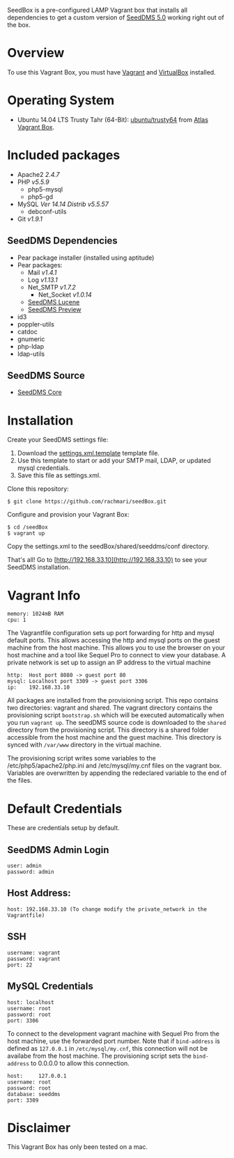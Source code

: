 
SeedBox is a pre-configured LAMP Vagrant box that installs all dependencies to get a custom version of [SeedDMS 5.0](http://github.com/rachmari/seeddms) working right out of the box.

# Overview
To use this Vagrant Box, you must have [Vagrant](http://vagrantup.com) and [VirtualBox](https://www.virtualbox.org) installed.

# Operating System

* Ubuntu 14.04 LTS Trusty Tahr (64-Bit): [ubuntu/trusty64](https://atlas.hashicorp.com/ubuntu/boxes/trusty64) from [Atlas Vagrant Box](https://atlas.hashicorp.com/boxes/search?utm_source=vagrantcloud.com&vagrantcloud=1).
 
# Included packages

* Apache2 _2.4.7_
* PHP _v5.5.9_
  * php5-mysql
  * php5-gd
* MySQL _Ver 14.14 Distrib v5.5.57_
  * debconf-utils
* Git _v1.9.1_

## SeedDMS Dependencies

* Pear package installer (installed using aptitude)
* Pear packages:
  * Mail _v1.4.1_
  * Log _v1.13.1_
  * Net_SMTP _v1.7.2_
    * Net_Socket _v1.0.14_
  * [SeedDMS Lucene](https://sourceforge.net/projects/seeddms/files/seeddms-5.0.1/SeedDMS_Lucene-1.1.7.tgz)
  * [SeedDMS Preview](https://sourceforge.net/projects/seeddms/files/seeddms-5.0.1/SeedDMS_Preview-1.1.5.tgz)
* id3
* poppler-utils
* catdoc
* gnumeric
* php-ldap
* ldap-utils

## SeedDMS Source
* [SeedDMS Core](https://github.com/rachmari/seeddms)

# Installation

Create your SeedDMS settings file:
1. Download the [settings.xml.template](https://github.com/rachmari/seeddms/blob/master/conf/settings.xml.template) template file.
2. Use this template to start or add your SMTP mail, LDAP, or updated mysql credentials.
3. Save this file as settings.xml.

Clone this repository:

    $ git clone https://github.com/rachmari/seedBox.git
    
Configure and provision your Vagrant Box:

    $ cd /seedBox
    $ vagrant up
    
Copy the settings.xml to the seedBox/shared/seeddms/conf directory.
    
That's all! Go to [http://192.168.33.10](http://192.168.33.10) to see your SeedDMS installation.

# Vagrant Info
```
memory: 1024mB RAM
cpu: 1
```
The Vagrantfile configuration sets up port forwarding for http and mysql default ports. This allows accessing the http and mysql ports on the guest machine from the host machine. This allows you to use the browser on your host machine and a tool like Sequel Pro to connect to view your database. A private network is set up to assign an IP address to the virtual machine
```
http:  Host port 8080 -> guest port 80
mysql: Localhost port 3309 -> guest port 3306
ip:    192.168.33.10
```
All packages are installed from the provisioning script. This repo contains two directories: vagrant and shared. The vagrant directory contains the provisioning script `bootstrap.sh` which will be executed automatically when you run `vagrant up`. The seedDMS source code is downloaded to the `shared` directory from the provisioning script. This directory is a shared folder accessible from the host machine and the guest machine. This directory is synced with `/var/www` directory in the virtual machine. 

The provisioning script writes some variables to the /etc/php5/apache2/php.ini and /etc/mysql/my.cnf files on the vagrant box. Variables are overwritten by appending the redeclared variable to the end of the files.

# Default Credentials
These are credentials setup by default.

## SeedDMS Admin Login
```
user: admin
password: admin
```
## Host Address:
```
host: 192.168.33.10 (To change modify the private_network in the Vagrantfile)
 ```
## SSH
```
username: vagrant
password: vagrant
port: 22
```
## MySQL Credentials
```
host: localhost
username: root
password: root
port: 3306
```
To connect to the development vagrant machine with Sequel Pro from the host machine, use the forwarded port number. Note that if `bind-address` is defined as `127.0.0.1` in `/etc/mysql/my.cnf`, this connection will not be availabe from the host machine. The provisioning script sets the `bind-address` to 0.0.0.0 to allow this connection.
```
host:     127.0.0.1
username: root
password: root
database: seeddms
port: 3309
```
# Disclaimer
This Vagrant Box has only been tested on a mac.
